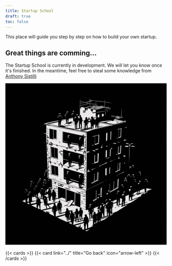 ```yaml
---
title: Startup School
draft: true
toc: false
---
```


This place will guide you step by step on how to build your own startup.

## Great things are comming...
The Startup School is currently in development.
We will let you know once it's finished. In the meantime, feel free to steal some knowledge from [Anthony Sistilli](https://map.sistilli.dev/public/Intro)

![School is being built](school_wip.png)



{{< cards >}}
    {{< card link="../" title="Go back" icon="arrow-left" >}}
{{< /cards >}}


